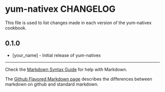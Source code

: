 yum-nativex CHANGELOG
=====================

This file is used to list changes made in each version of the yum-nativex cookbook.

0.1.0
-----
- [your_name] - Initial release of yum-nativex

- - -
Check the [Markdown Syntax Guide](http://daringfireball.net/projects/markdown/syntax) for help with Markdown.

The [Github Flavored Markdown page](http://github.github.com/github-flavored-markdown/) describes the differences between markdown on github and standard markdown.

